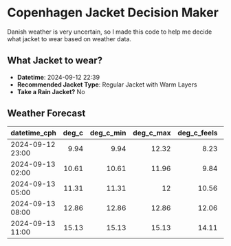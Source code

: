 # Copenhagen Jacket Decision Maker

Danish weather is very uncertain, so I made this code to help me decide what jacket to wear based on weather data.

## What Jacket to wear?

- **Datetime**: 2024-09-12 22:39
- **Recommended Jacket Type**: Regular Jacket with Warm Layers
- **Take a Rain Jacket?** No

## Weather Forecast
| datetime_cph     |   deg_c |   deg_c_min |   deg_c_max |   deg_c_feels | weather   | wind   | rain   |
|:-----------------|--------:|------------:|------------:|--------------:|:----------|:-------|:-------|
| 2024-09-12 23:00 |    9.94 |        9.94 |       12.32 |          8.23 | Clouds    | Low    | None   |
| 2024-09-13 02:00 |   10.61 |       10.61 |       11.96 |          9.84 | Clouds    | Low    | None   |
| 2024-09-13 05:00 |   11.31 |       11.31 |       12    |         10.56 | Clouds    | Low    | None   |
| 2024-09-13 08:00 |   12.86 |       12.86 |       12.86 |         12.06 | Clouds    | Low    | None   |
| 2024-09-13 11:00 |   15.13 |       15.13 |       15.13 |         14.11 | Clouds    | Medium | None   |

